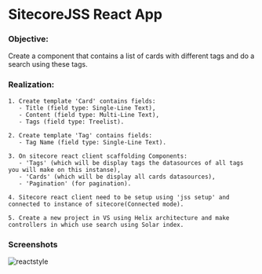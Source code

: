 # SitecoreJSS React App #

### Objective: ###
Create a component that contains a list of cards with different tags and do a search using these tags.

### Realization: ###

    1. Create template 'Card' contains fields:
       - Title (field type: Single-Line Text),
       - Content (field type: Multi-Line Text),
       - Tags (field type: Treelist).

    2. Create template 'Tag' contains fields:
       - Tag Name (field type: Single-Line Text).

    3. On sitecore react client scaffolding Components: 
       - 'Tags' (which will be display tags the datasources of all tags you will make on this instanse),
       - 'Cards' (which will be display all cards datasources),
       - 'Pagination' (for pagination).

    4. Sitecore react client need to be setup using 'jss setup' and connected to instance of sitecore(Connected mode).

    5. Create a new project in VS using Helix architecture and make controllers in which use search using Solar index.
 ### Screenshots ###
 
![reactstyle](SitecoreJSS/sam-niv-jss-app/data/media/img/img1.png)

